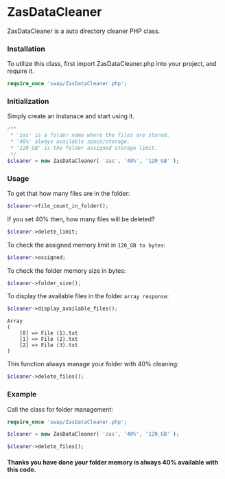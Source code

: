 # ZasDataCleaner

ZasDataCleaner is a auto directory cleaner PHP class.

### Installation
To utilize this class, first import ZasDataCleaner.php into your project, and require it.
```php
require_once 'swap/ZasDataCleaner.php';
```

### Initialization
Simply create an instanace and start using it.
```php
/**
 * 'zas' is a folder name where the files are stored.
 * '40%' always available space/storage.
 * '120_GB' is the folder assigned storage limit.
 */
$cleaner = new ZasDataCleaner( 'zas', '40%', '120_GB' );
```

### Usage
To get that how many files are in the folder:
```php
$cleaner->file_count_in_folder();
```

If you set 40% then, how many files will be deleted?
```php
$cleaner->delete_limit;
```

To check the assigned memory limit in ```120_GB to bytes```:
```php
$cleaner->assigned;
```

To check the folder memory size in bytes:
```php
$cleaner->folder_size();
```

To display the available files in the folder ```array response```:
```php
$cleaner->display_available_files();
```

```
Array
(
    [0] => File (1).txt
    [1] => File (2).txt
    [2] => File (3).txt
)
```

This function always manage your folder with 40% cleaning:
```php
$cleaner->delete_files();
```

### Example
Call the class for folder management:
```php
require_once 'swap/ZasDataCleaner.php';

$cleaner = new ZasDataCleaner( 'zas', '40%', '120_GB' );

$cleaner->delete_files();
```

#### Thanks you have done your folder memory is always 40% available with this code.
